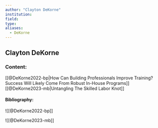 ```yaml
---
author: "Clayton DeKorne"
institution:
field:
type:
aliases:
  - DeKorne
---
```


## Clayton DeKorne

### Content:
[[@DeKorne2022-bp|How Can Building Professionals Improve Training? Success Will Likely Come From Robust In-House Programs]]
[[@DeKorne2023-mb|Untangling The Skilled Labor Knot]]

#### Bibliography:

![[@DeKorne2022-bp]]

![[@DeKorne2023-mb]]